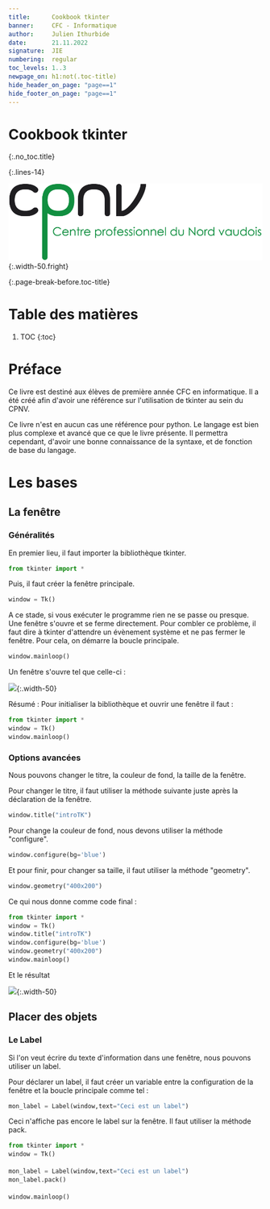 ```yaml
---
title:      Cookbook tkinter
banner:     CFC - Informatique
author:     Julien Ithurbide
date:       21.11.2022
signature:  JIE
numbering:  regular
toc_levels: 1..3
newpage_on: h1:not(.toc-title)
hide_header_on_page: "page==1"
hide_footer_on_page: "page==1"
---
```



# Cookbook tkinter
{:.no_toc.title}


{:.lines-14}


![logo](images/logo.png)
{:.width-50.fright}


{:.page-break-before.toc-title}
# Table des matières

1. TOC
{:toc}

# Préface

Ce livre est destiné aux élèves de première année CFC en
informatique. Il a été créé afin d'avoir une référence sur 
l'utilisation de tkinter au sein du CPNV.

Ce livre n'est en aucun cas une référence pour python. Le langage est
bien plus complexe et avancé que ce que le livre présente. 
Il permettra cependant, d'avoir une bonne connaissance de la syntaxe, et de fonction de base du langage.

# Les bases

## La fenêtre

### Généralités

En premier lieu, il faut importer la bibliothèque tkinter.

```python
from tkinter import *
```

Puis, il faut créer la fenêtre principale.

```python
window = Tk()
```

A ce stade, si vous exécuter le programme rien ne se passe ou
presque. Une fenêtre s'ouvre et se ferme directement. Pour combler ce
problème, il faut dire à tkinter d'attendre un évènement système et ne
pas fermer le fenêtre. Pour cela, on démarre la boucle principale.

```python
window.mainloop()
```

Un fenêtre s'ouvre tel que celle-ci :


 ![](images/tk-win1){:.width-50}
 
 Résumé : Pour initialiser la bibliothèque et ouvrir une fenêtre il
 faut :
 
 
 ```python
from tkinter import *
window = Tk()
window.mainloop()
```
 
### Options avancées

Nous pouvons changer le titre, la couleur de fond, la taille de la
fenêtre.

Pour changer le titre, il faut utiliser la méthode suivante juste
après la déclaration de la fenêtre.

```python
window.title("introTK")
```

Pour change la couleur de fond, nous devons utiliser la méthode
"configure".


```python
window.configure(bg='blue')
```

Et pour finir, pour changer sa taille, il faut utiliser la méthode
"geometry".

```python
window.geometry("400x200")
```

Ce qui nous donne comme code final :


```python
from tkinter import *
window = Tk()
window.title("introTK")
window.configure(bg='blue')
window.geometry("400x200")
window.mainloop()
```

Et le résultat 

 ![](images/tk-win2){:.width-50}
 
## Placer des objets

### Le Label

Si l'on veut écrire du texte d'information dans une fenêtre, nous
pouvons utiliser un label.

Pour déclarer un label, il faut créer un variable entre la
configuration de la fenêtre et la boucle principale comme tel :

```python
mon_label = Label(window,text="Ceci est un label")
```

Ceci n'affiche pas encore le label sur la fenêtre. Il faut utiliser la
méthode pack.


```python
from tkinter import *
window = Tk()

mon_label = Label(window,text="Ceci est un label")
mon_label.pack()

window.mainloop()
```

